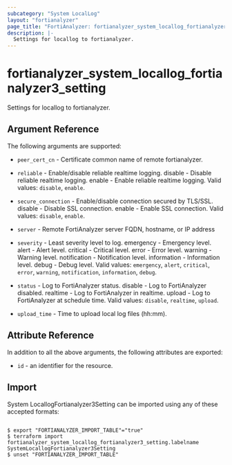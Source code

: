 ```yaml
---
subcategory: "System LocalLog"
layout: "fortianalyzer"
page_title: "FortiAnalyzer: fortianalyzer_system_locallog_fortianalyzer3_setting"
description: |-
  Settings for locallog to fortianalyzer.
---
```


# fortianalyzer_system_locallog_fortianalyzer3_setting
Settings for locallog to fortianalyzer.

## Argument Reference


The following arguments are supported:


* `peer_cert_cn` - Certificate common name of remote fortianalyzer.
* `reliable` - Enable/disable reliable realtime logging. disable - Disable reliable realtime logging. enable - Enable reliable realtime logging. Valid values: `disable`, `enable`.

* `secure_connection` - Enable/disable connection secured by TLS/SSL. disable - Disable SSL connection. enable - Enable SSL connection. Valid values: `disable`, `enable`.

* `server` - Remote FortiAnalyzer server FQDN, hostname, or IP address
* `severity` - Least severity level to log. emergency - Emergency level. alert - Alert level. critical - Critical level. error - Error level. warning - Warning level. notification - Notification level. information - Information level. debug - Debug level. Valid values: `emergency`, `alert`, `critical`, `error`, `warning`, `notification`, `information`, `debug`.

* `status` - Log to FortiAnalyzer status. disable - Log to FortiAnalyzer disabled. realtime - Log to FortiAnalyzer in realtime. upload - Log to FortiAnalyzer at schedule time. Valid values: `disable`, `realtime`, `upload`.

* `upload_time` - Time to upload local log files (hh:mm).


## Attribute Reference

In addition to all the above arguments, the following attributes are exported:
* `id` - an identifier for the resource.

## Import

System LocallogFortianalyzer3Setting can be imported using any of these accepted formats:
```

$ export "FORTIANALYZER_IMPORT_TABLE"="true"
$ terraform import fortianalyzer_system_locallog_fortianalyzer3_setting.labelname SystemLocallogFortianalyzer3Setting
$ unset "FORTIANALYZER_IMPORT_TABLE"
```

